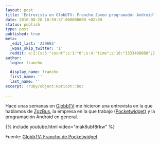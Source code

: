 ```yaml
---
layout: post
title: 'Entrevista en GlobbTV: Francho Joven programador Android'
date: 2010-08-20 10:59:57.000000000 +02:00
status: publish
type: post
published: true
meta:
  _edit_last: '239693'
  _wpas_skip_twitter: '1'
  reddit: a:2:{s:5:"count";s:1:"0";s:4:"time";s:10:"1333408888";}
author:
  login: francho

  display_name: francho
  first_name: ''
  last_name: ''
excerpt: !ruby/object:Hpricot::Doc
  
---
```

Hace unas semanas en [GlobbTV](http://www.globbtv.com/175/videos/Francho-Joven,-de-Pocket-Widget) me hicieron una entrevista en la que hablamos de [ZgzBus](/zgzbus/), la empresa en la que trabajo ([Pocketwidget)](http://www.pocketwidget.com/) y la programación Android en general.

{% include youtube.html video="mak8ubf8rkw" %}

Fuente: [GlobbTV: Francho de Pocketwidget](http://www.globbtv.com/175/videos/Francho-Joven,-de-Pocket-Widget)
